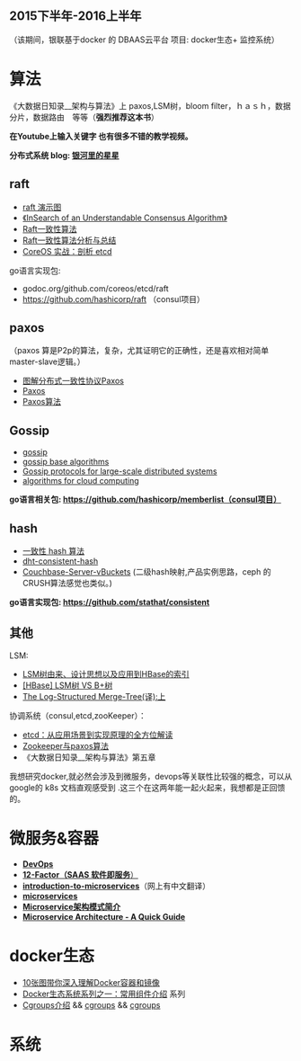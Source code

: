 
## 2015下半年-2016上半年 ##
（该期间，银联基于docker 的 DBAAS云平台 项目: docker生态+ 监控系统）


# **算法** #

《大数据日知录__架构与算法》上 paxos,LSM树，bloom filter，ｈａｓｈ，数据分片，数据路由　等等（**强烈推荐这本书**）

**在Youtube上输入关键字 也有很多不错的教学视频。**

**分布式系统 blog: [银河里的星星](http://duanple.blog.163.com/)**

## **raft** ##
- [raft 演示图](http://thesecretlivesofdata.com/raft/)
- [《InSearch of an Understandable Consensus Algorithm》](https://ramcloud.stanford.edu/wiki/download/attachments/11370504/raft.pdf)
- [Raft一致性算法](http://blog.csdn.net/cszhouwei/article/details/38374603)
- [Raft一致性算法分析与总结](http://www.thinkingyu.com/articles/Raft/)
- [CoreOS 实战：剖析 etcd](http://www.infoq.com/cn/articles/coreos-analyse-etcd)

 go语言实现包: 

 - godoc.org/github.com/coreos/etcd/raft 
 - https://github.com/hashicorp/raft （consul项目）       
  

## **paxos** ##

（paxos 算是P2p的算法，复杂，尤其证明它的正确性，还是喜欢相对简单master-slave逻辑。）

- [图解分布式一致性协议Paxos](http://codemacro.com/2014/10/15/explain-poxos/)
- [Paxos](https://en.wikipedia.org/wiki/Paxos_(computer_science) )
- [Paxos算法](http://zh.wikipedia.org/zh-cn/Paxos算法)

## **Gossip** ##
- [gossip](https://github.com/yucs/yucs-awesome-resource/blob/master/algorithms/gossip.pptx)
- [gossip base algorithms](https://github.com/yucs/yucs-awesome-resource/blob/master/algorithms/gossip%20base%20algorithms.pdf)
- [Gossip protocols for large-scale distributed systems](https://github.com/yucs/yucs-awesome-resource/blob/master/algorithms/Gossip%20protocols%20for%20large-scale%20distributed%20systems.pdf)
- [algorithms for cloud computing](https://github.com/yucs/yucs-awesome-resource/blob/master/algorithms/algorithms%20for%20cloud%20computing.pdf)

**go语言相关包: https://github.com/hashicorp/memberlist（consul项目）**


## **hash** ##
- [一致性 hash 算法](http://blog.csdn.net/sparkliang/article/details/5279393)
- [dht-consistent-hash](https://github.com/yucs/yucs-awesome-resource/blob/master/algorithms/dht-consistent-hash.pdf)
- [Couchbase-Server-vBuckets](https://github.com/yucs/yucs-awesome-resource/blob/master/algorithms/Couchbase-Server-vBuckets(hash).pdf)
(二级hash映射,产品实例思路，ceph 的CRUSH算法感觉也类似。)

**go语言实现包: https://github.com/stathat/consistent**


## **其他** ##
LSM:

- [LSM树由来、设计思想以及应用到HBase的索引](http://www.cnblogs.com/yanghuahui/p/3483754.html)
- [[HBase] LSM树 VS B+树](http://blog.csdn.net/dbanote/article/details/8897599)
- [The Log-Structured Merge-Tree(译):上](http://duanple.blog.163.com/blog/static/7097176720120391321283/)

协调系统（consul,etcd,zooKeeper）：

- [etcd：从应用场景到实现原理的全方位解读](http://www.infoq.com/cn/articles/etcd-interpretation-application-scenario-implement-principle)
- [Zookeeper与paxos算法](http://blog.jobbole.com/45721/)
- 《大数据日知录__架构与算法》第五章

	
我想研究docker,就必然会涉及到微服务，devops等关联性比较强的概念，可以从google的 k8s 文档直观感受到 .这三个在这两年能一起火起来，我想都是正回馈的。 

# 微服务&容器  #
  
- [**DevOps**](https://en.wikipedia.org/wiki/DevOps)
- [**12-Factor（SAAS 软件即服务**）](http://12factor.net/zh_cn/)
- [**introduction-to-microservices**](https://www.nginx.com/blog/introduction-to-microservices/)（网上有中文翻译）
- [**microservices**](http://martinfowler.com/articles/microservices.html)
- [**Microservice架构模式简介** ](http://www.cnblogs.com/loveis715/p/4644266.html)
- [**Microservice Architecture - A Quick Guide**](http://colobu.com/2015/04/10/microservice-architecture-a-quick-guide/)


# **docker生态** #

- [10张图带你深入理解Docker容器和镜像](http://dockone.io/article/783)
- [Docker生态系统系列之一：常用组件介绍](http://dockone.io/article/205) 系列
- [Cgroups介绍](https://sysadmincasts.com/episodes/14-introduction-to-linux--control-groups-cgroups) &&  [cgroups](http://www.slideshare.net/jpetazzo/anatomy-of-a-container-namespaces-cgroups-some-filesystem-magic-linuxcon?qid=358ef0f1-db29-4bb2-91ff-3817674ae0da&v=&b=&from_search=1) && [cgroups](http://www.slideshare.net/kerneltlv/namespaces-and-cgroups-the-basis-of-linux-containers?qid=769991d4-38c1-426d-bb89-0597cfdb362a&v=&b=&from_search=3)


# **系统** #
 








   

